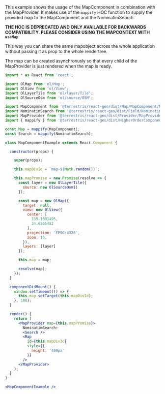 This example shows the usage of the MapComponent in combination with the MapProvider.
It makes use of the `mappify` HOC function to supply the provided map to the MapComponent
and the NominatimSearch.

**THE HOC IS DEPRECATED AND ONLY AVAILABLE FOR BACKWARDS COMPATIBILITY. PLEASE CONSIDER USING THE MAPCONTEXT WITH `useMap`**

This way you can share the same mapobject across the whole application without passing
it as prop to the whole rendertree.

The map can be created asynchronusly so that every child of the MapProvider is just
rendered when the map is ready.

```jsx
import * as React from 'react';

import OlMap from 'ol/Map';
import OlView from 'ol/View';
import OlLayerTile from 'ol/layer/Tile';
import OlSourceOsm from 'ol/source/OSM';

import MapComponent from '@terrestris/react-geo/dist/Map/MapComponent/MapComponent';
import NominatimSearch from '@terrestris/react-geo/dist/Field/NominatimSearch/NominatimSearch';
import MapProvider from '@terrestris/react-geo/dist/Provider/MapProvider/MapProvider';
import { mappify } from '@terrestris/react-geo/dist/HigherOrderComponent/MappifiedComponent/MappifiedComponent';

const Map = mappify(MapComponent);
const Search = mappify(NominatimSearch);

class MapComponentExample extends React.Component {

  constructor(props) {

    super(props);

    this.mapDivId = `map-${Math.random()}`;

    this.mapPromise = new Promise(resolve => {
      const layer = new OlLayerTile({
        source: new OlSourceOsm()
      });

      const map = new OlMap({
        target: null,
        view: new OlView({
          center: [
            135.1691495,
            34.6565482
          ],
          projection: 'EPSG:4326',
          zoom: 16,
        }),
        layers: [layer]
      });

      this.map = map;

      resolve(map);
    });
  }

  componentDidMount() {
    window.setTimeout(() => {
      this.map.setTarget(this.mapDivId);
    }, 100);
  }

  render() {
    return (
      <MapProvider map={this.mapPromise}>
        NominatimSearch:
        <Search />
        <Map
          id={this.mapDivId}
          style={{
            height: '400px'
          }}
        />
      </MapProvider>
    );
  }
}

<MapComponentExample />
```
